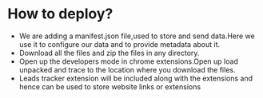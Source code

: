 # How to deploy?  

- We are adding a manifest.json file,used to store and send data.Here we use it to configure our data and to provide metadata about it.  
- Download all the files and zip the files in any directory. 
- Open up the developers mode in chrome extensions.Open up load unpacked and trace to the location where you download the files.  
- Leads tracker extension will be included along with the extensions and hence can be used to store website links or extensions  

